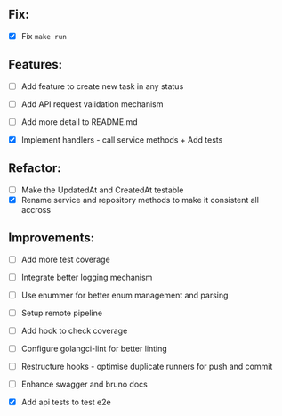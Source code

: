 ## Fix:

- [x] Fix `make run`

## Features:

- [ ] Add feature to create new task in any status
- [ ] Add API request validation mechanism
- [ ] Add more detail to README.md

- [x] Implement handlers - call service methods + Add tests

## Refactor:

- [ ] Make the UpdatedAt and CreatedAt testable
- [x] Rename service and repository methods to make it consistent all accross

## Improvements:

- [ ] Add more test coverage
- [ ] Integrate better logging mechanism
- [ ] Use enummer for better enum management and parsing

- [ ] Setup remote pipeline
- [ ] Add hook to check coverage
- [ ] Configure golangci-lint for better linting
- [ ] Restructure hooks - optimise duplicate runners for push and commit

- [ ] Enhance swagger and bruno docs

- [x] Add api tests to test e2e
